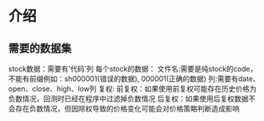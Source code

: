 # 介绍

## 需要的数据集
stock数据：需要有'代码'列
每个stock的数据：
    文件名:需要是纯stock的code，不能有前缀例如：sh000001(错误的数据), 000001(正确的数据)
    列:需要有date、open、close、high、low列
    复权:
        前复权：如果使用前复权可能存在历史价格为负数情况，回测时已经在程序中过滤掉负数情况
        后复权：如果使用后复权数据不会存在负数情况，但因除权导致的价格变化可能会对价格策略判断造成影响
